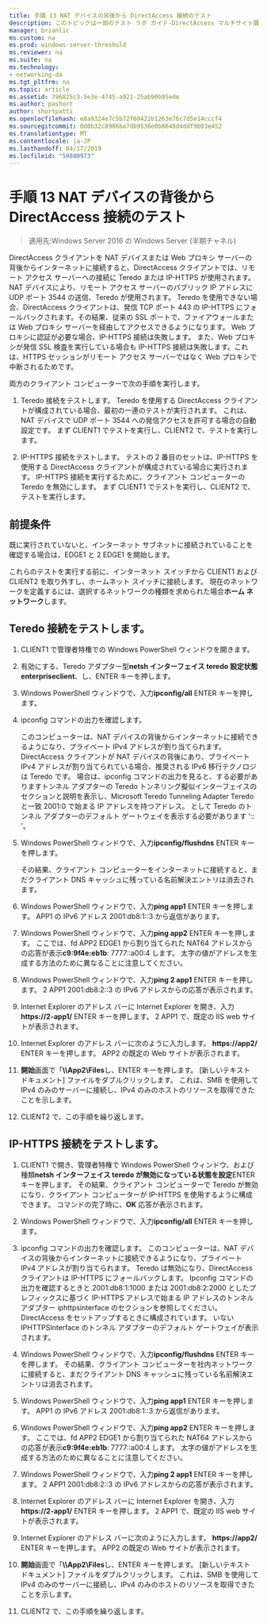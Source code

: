 ```yaml
---
title: 手順 13 NAT デバイスの背後から DirectAccess 接続のテスト
description: このトピックは一部のテスト ラボ ガイド-DirectAccess マルチサイト展開の Windows Server 2016 のデモンストレーション
manager: brianlic
ms.custom: na
ms.prod: windows-server-threshold
ms.reviewer: na
ms.suite: na
ms.technology:
- networking-da
ms.tgt_pltfrm: na
ms.topic: article
ms.assetid: 796825c3-5e3e-4745-a921-25ab90b95ede
ms.author: pashort
author: shortpatti
ms.openlocfilehash: e8a9324e7c5b72f60422b1263e76c7d5e14cccf4
ms.sourcegitcommit: 0d0b32c8986ba7db9536e0b8648d4ddf9b03e452
ms.translationtype: MT
ms.contentlocale: ja-JP
ms.lasthandoff: 04/17/2019
ms.locfileid: "59880973"
---
```

# <a name="step-13-test-directaccess-connectivity-from-behind-a-nat-device"></a>手順 13 NAT デバイスの背後から DirectAccess 接続のテスト

>適用先:Windows Server 2016 の Windows Server (半期チャネル)

DirectAccess クライアントを NAT デバイスまたは Web プロキシ サーバーの背後からインターネットに接続すると、DirectAccess クライアントでは、リモート アクセス サーバーへの接続に Teredo または IP-HTTPS が使用されます。 NAT デバイスにより、リモート アクセス サーバーのパブリック IP アドレスに UDP ポート 3544 の送信、Teredo が使用されます。 Teredo を使用できない場合、DirectAccess クライアントは、発信 TCP ポート 443 の IP-HTTPS にフォールバックされます。その結果、従来の SSL ポートで、ファイアウォールまたは Web プロキシ サーバーを経由してアクセスできるようになります。 Web プロキシに認証が必要な場合、IP-HTTPS 接続は失敗します。 また、Web プロキシが発信 SSL 検査を実行している場合も IP-HTTPS 接続は失敗します。これは、HTTPS セッションがリモート アクセス サーバーではなく Web プロキシで中断されるためです。  
  
両方のクライアント コンピューターで次の手順を実行します。  
  
1. Teredo 接続をテストします。 Teredo を使用する DirectAccess クライアントが構成されている場合、最初の一連のテストが実行されます。 これは、NAT デバイスで UDP ポート 3544 への発信アクセスを許可する場合の自動設定です。 まず CLIENT1 でテストを実行し、CLIENT2 で、テストを実行します。  
  
2. IP-HTTPS 接続をテストします。 テストの 2 番目のセットは、IP-HTTPS を使用する DirectAccess クライアントが構成されている場合に実行されます。 IP-HTTPS 接続を実行するために、クライアント コンピューターの Teredo を無効にします。 まず CLIENT1 でテストを実行し、CLIENT2 で、テストを実行します。  
  
## <a name="prerequisites"></a>前提条件  
既に実行されていないと、インターネット サブネットに接続されていることを確認する場合は、EDGE1 と 2 EDGE1 を開始します。  
  
これらのテストを実行する前に、インターネット スイッチから CLIENT1 および CLIENT2 を取り外すし、ホームネット スイッチに接続します。 現在のネットワークを定義するには、選択するネットワークの種類を求められた場合**ホーム ネットワーク**します。  
  
## <a name="TeredoCLIENT1"></a>Teredo 接続をテストします。  
  
1.  CLIENT1 で管理者特権での Windows PowerShell ウィンドウを開きます。  
  
2.  有効にする、Teredo アダプター型**netsh インターフェイス teredo 設定状態 enterpriseclient**、し、ENTER キーを押します。  
  
3.  Windows PowerShell ウィンドウで、入力**ipconfig/all** ENTER キーを押します。  
  
4.  ipconfig コマンドの出力を確認します。  
  
    このコンピューターは、NAT デバイスの背後からインターネットに接続できるようになり、プライベート IPv4 アドレスが割り当てられます。 DirectAccess クライアントが NAT デバイスの背後にあり、プライベート IPv4 アドレスが割り当てられている場合、推奨される IPv6 移行テクノロジは Teredo です。 場合は、ipconfig コマンドの出力を見ると、する必要がありますトンネル アダプターの Teredo トンネリング擬似インターフェイスのセクションと説明を表示し、Microsoft Teredo Tunneling Adapter Teredo と一致 2001:0 で始まる IP アドレスを持つアドレス。 として Teredo のトンネル アダプターのデフォルト ゲートウェイを表示する必要があります ':: '。  
  
5.  Windows PowerShell ウィンドウで、入力**ipconfig/flushdns** ENTER キーを押します。  
  
    その結果、クライアント コンピューターをインターネットに接続すると、まだクライアント DNS キャッシュに残っている名前解決エントリは消去されます。  
  
6.  Windows PowerShell ウィンドウで、入力**ping app1** ENTER キーを押します。 APP1 の IPv6 アドレス 2001:db8:1::3 から返信があります。  
  
7.  Windows PowerShell ウィンドウで、入力**ping app2** ENTER キーを押します。 ここでは、fd APP2 EDGE1 から割り当てられた NAT64 アドレスからの応答が表示**c9:9f4e:eb1b**: 7777::a00:4 します。 太字の値がアドレスを生成する方法のために異なることに注意してください。  
  
8.  Windows PowerShell ウィンドウで、入力**ping 2 app1** ENTER キーを押します。 2 APP1 2001:db8:2::3 の IPv6 アドレスからの応答が表示されます。  
  
9. Internet Explorer のアドレス バーに Internet Explorer を開き、入力**https://2-app1/** ENTER キーを押します。 2 APP1 で、既定の IIS web サイトが表示されます。  
  
10. Internet Explorer のアドレス バーに次のように入力します。 **https://app2/** ENTER キーを押します。 APP2 の既定の Web サイトが表示されます。  
  
11. **開始**画面で「**\\\App2\Files**し、ENTER キーを押します。 [新しいテキスト ドキュメント] ファイルをダブルクリックします。 これは、SMB を使用して IPv4 のみのサーバーに接続し、IPv4 のみのホストのリソースを取得できたことを示します。  
  
12. CLIENT2 で、この手順を繰り返します。  
  
## <a name="IPHTTPS_CLIENT1"></a>IP-HTTPS 接続をテストします。  
  
1.  CLIENT1 で開き、管理者特権で Windows PowerShell ウィンドウ、および種類**netsh インターフェイス teredo が無効になっている状態を設定**ENTER キーを押します。 その結果、クライアント コンピューターで Teredo が無効になり、クライアント コンピューターが IP-HTTPS を使用するように構成できます。 コマンドの完了時に、**OK** 応答が表示されます。  
  
2.  Windows PowerShell ウィンドウで、入力**ipconfig/all** ENTER キーを押します。  
  
3.  ipconfig コマンドの出力を確認します。 このコンピューターは、NAT デバイスの背後からインターネットに接続できるようになり、プライベート IPv4 アドレスが割り当てられます。 Teredo は無効になり、DirectAccess クライアントは IP-HTTPS にフォールバックします。 Ipconfig コマンドの出力を確認するときと 2001:db8:1:1000 または 2001:db8:2:2000 としたプレフィックスに基づく IP-HTTPS アドレスで始まる IP アドレスのトンネル アダプター iphttpsinterface のセクションを参照してください。DirectAccess をセットアップするときに構成されています。 いない IPHTTPSInterface のトンネル アダプターのデフォルト ゲートウェイが表示されます。  
  
4.  Windows PowerShell ウィンドウで、入力**ipconfig/flushdns** ENTER キーを押します。 その結果、クライアント コンピューターを社内ネットワークに接続すると、まだクライアント DNS キャッシュに残っている名前解決エントリは消去されます。  
  
5.  Windows PowerShell ウィンドウで、入力**ping app1** ENTER キーを押します。 APP1 の IPv6 アドレス 2001:db8:1::3 から返信があります。  
  
6.  Windows PowerShell ウィンドウで、入力**ping app2** ENTER キーを押します。 ここでは、fd APP2 EDGE1 から割り当てられた NAT64 アドレスからの応答が表示**c9:9f4e:eb1b**: 7777::a00:4 します。 太字の値がアドレスを生成する方法のために異なることに注意してください。  
  
7.  Windows PowerShell ウィンドウで、入力**ping 2 app1** ENTER キーを押します。 2 APP1 2001:db8:2::3 の IPv6 アドレスからの応答が表示されます。  
  
8.  Internet Explorer のアドレス バーに Internet Explorer を開き、入力**https://2-app1/** ENTER キーを押します。 2 APP1 で、既定の IIS web サイトが表示されます。  
  
9. Internet Explorer のアドレス バーに次のように入力します。 **https://app2/** ENTER キーを押します。 APP2 の既定の Web サイトが表示されます。  
  
10. **開始**画面で「**\\\App2\Files**し、ENTER キーを押します。 [新しいテキスト ドキュメント] ファイルをダブルクリックします。 これは、SMB を使用して IPv4 のみのサーバーに接続し、IPv4 のみのホストのリソースを取得できたことを示します。  
  
11. CLIENT2 で、この手順を繰り返します。  
  


